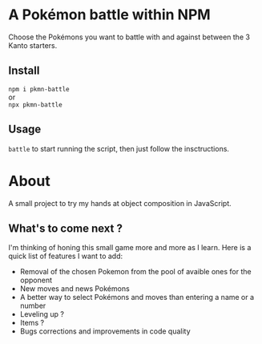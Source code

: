 # A Pokémon battle within NPM

Choose the Pokémons you want to battle with and against between the 3 Kanto starters.

## Install

`npm i pkmn-battle`  
or  
`npx pkmn-battle`

## Usage

`battle` to start running the script, then just follow the insctructions.

# About

A small project to try my hands at object composition in JavaScript.

## What's to come next ?

I'm thinking of honing this small game more and more as I learn. Here is a quick list of features I want to add:

- Removal of the chosen Pokemon from the pool of avaible ones for the opponent
- New moves and news Pokémons
- A better way to select Pokémons and moves than entering a name or a number
- Leveling up ?
- Items ?
- Bugs corrections and improvements in code quality
